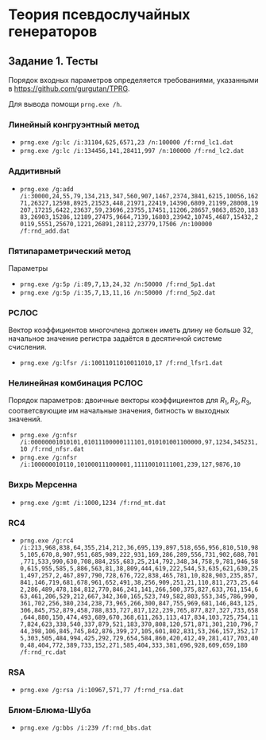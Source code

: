 # Теория псевдослучайных генераторов
## Задание 1. Тесты
Порядок входных параметров определяется требованиями, указанными в https://github.com/gurgutan/TPRG.

Для вывода помощи `prng.exe /h`.

### Линейный конгруэнтный метод
* `prng.exe /g:lc /i:31104,625,6571,23 /n:100000 /f:rnd_lc1.dat`
* `prng.exe /g:lc /i:134456,141,28411,997 /n:100000 /f:rnd_lc2.dat`

### Аддитивный 
* `prng.exe /g:add /i:30000,24,55,79,134,213,347,560,907,1467,2374,3841,6215,10056,16271,26327,12598,8925,21523,448,21971,22419,14390,6809,21199,28008,19207,17215,6422,23637,59,23696,23755,17451,11206,28657,9863,8520,18383,26903,15286,12189,27475,9664,7139,16803,23942,10745,4687,15432,20119,5551,25670,1221,26891,28112,23779,17506 /n:100000 /f:rnd_add.dat`

### Пятипараметрический метод
Параметры 
* `prng.exe /g:5p /i:89,7,13,24,32 /n:50000 /f:rnd_5p1.dat`
* `prng.exe /g:5p /i:35,7,13,11,16 /n:50000 /f:rnd_5p2.dat`

### РСЛОС
Вектор коэффициентов многочлена должен иметь длину не больше 32, начальное значение регистра задаётся в десятичной системе счисления.
* `prng.exe /g:lfsr /i:10011011010011010,17 /f:rnd_lfsr1.dat`

### Нелинейная комбинация РСЛОС
Порядок параметров: двоичные векторы коэффициентов для $R_1, R_2, R_3$, соответсвующие им начальные значения, битность w выходных значений.
* `prng.exe /g:nfsr /i:00000001010101,01011100000111101,010101001100000,97,1234,345231,10 /f:rnd_nfsr.dat`
* `prng.exe /g:nfsr /i:100000010110,101000111000001,11110010111001,239,127,9876,10`

### Вихрь Мерсенна
* `prng.exe /g:mt /i:1000,1234 /f:rnd_mt.dat`

### RC4
* `prng.exe /g:rc4 /i:213,968,838,64,355,214,212,36,695,139,897,518,656,956,810,510,985,105,670,8,907,951,685,989,222,931,169,286,289,556,731,902,688,701,771,533,990,630,708,884,255,683,25,214,792,348,34,758,9,781,946,580,615,955,585,5,886,563,81,38,809,444,619,222,544,53,635,621,630,251,497,257,2,467,897,790,728,676,722,838,465,781,10,828,903,235,857,841,146,719,681,678,961,652,491,38,256,909,251,21,110,811,273,25,642,286,489,478,184,812,770,846,241,141,266,500,375,827,633,761,154,663,461,206,529,212,667,342,360,165,523,749,582,803,553,345,786,990,361,702,256,380,234,238,73,965,266,300,847,755,969,681,146,843,125,306,845,752,879,458,788,833,727,817,122,239,765,877,827,327,733,658,644,880,150,474,493,689,670,368,611,263,113,417,834,103,725,754,117,824,623,338,540,337,879,521,183,370,808,120,571,871,301,210,796,744,398,106,845,745,842,876,399,27,105,601,802,831,53,266,157,352,175,303,505,484,994,425,292,729,654,584,860,420,412,49,281,417,703,400,48,404,772,389,733,152,271,585,404,333,381,696,928,609,659,180 /f:rnd_rc.dat `

### RSA
* `prng.exe /g:rsa /i:10967,571,77 /f:rnd_rsa.dat`

### Блюм-Блюма-Шуба
* `prng.exe /g:bbs /i:239 /f:rnd_bbs.dat`
